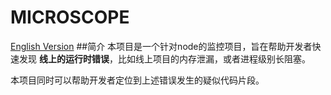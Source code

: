 # MICROSCOPE
[English Version](https://github.com/hyj1991/microscope/blob/master/README.md)
##简介
本项目是一个针对node的监控项目，旨在帮助开发者快速发现 **线上的运行时错误**，比如线上项目的内存泄漏，或者进程级别长阻塞。

本项目同时可以帮助开发者定位到上述错误发生的疑似代码片段。